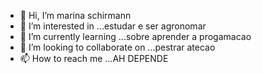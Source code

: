 - 👋 Hi, I’m  marina schirmann
- 👀 I’m interested in ...estudar e ser agronomar
- 🌱 I’m currently learning ...sobre aprender a progamacao
- 💞️ I’m looking to collaborate on ...pestrar atecao
- 📫 How to reach me ...AH DEPENDE

<!---
marina2022m/marina2022m is a ✨ special ✨ repository because its `README.md` (this file) appears on your GitHub profile.
You can click the Preview link to take a look at your changes.
--->
